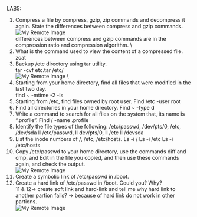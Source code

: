 LAB5:
1. Compress a file by compress, gzip, zip commands and decompress it again. State the differences between compress and gzip commands. \
![My Remote Image](https://user-images.githubusercontent.com/110028481/209424232-a40e4193-2a5b-419c-97e4-ddfd86a6d11b.png) \
differences between compress and gzip commands are in the compression ratio and compression algorithm. \
2. What is the command used to view the content of a compressed file.
zcat
3. Backup /etc directory using tar utility. \
tar -cvf etc.tar /etc/ \
![My Remote Image](https://user-images.githubusercontent.com/110028481/209424238-6eedc643-c15a-4765-99f4-7f4ae319922e.png) \
4. Starting from your home directory, find all files that were modified in the last two day. \
find ~ -mtime -2 -ls
5. Starting from /etc, find files owned by root user.
Find /etc -user root
6. Find all directories in your home directory.
Find ~ -type d 
7. Write a command to search for all files on the system that, its name is “.profile”.
Find / -name .profile
8. Identify the file types of the following: /etc/passwd, /dev/pts/0, /etc, /dev/sda
ll /etc/passwd,
ll dev/pts/0,
ll /etc
ll /devsda
9. List the inode numbers of /, /etc, /etc/hosts.
Ls -i /
Ls -i /etc
Ls -i /etc/hosts
10. Copy /etc/passwd to your home directory, use the commands diff and cmp, and Edit in the
file you copied, and then use these commands again, and check the output. \
![My Remote Image](https://user-images.githubusercontent.com/110028481/209424240-337fd873-3c2c-4a88-bb7c-cbc530bc642d.png)
11. Create a symbolic link of /etc/passwd in /boot.
12. Create a hard link of /etc/passwd in /boot. Could you? Why? \
11 & 12→  create soft link and hard-link and tell me why hard link to another partion fails? → because of hard link do not work in other partions. \
![My Remote Image](https://user-images.githubusercontent.com/110028481/209424389-8d2e95ff-60af-4397-9c38-3dd499e8ceac.png)
